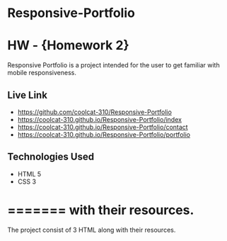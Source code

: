 # Responsive-Portfolio

# HW - {Homework 2}


Responsive Portfolio is a project intended for the user to get familiar with mobile responsiveness.

## Live Link
 - https://github.com/coolcat-310/Responsive-Portfolio
 - https://coolcat-310.github.io/Responsive-Portfolio/index
 - https://coolcat-310.github.io/Responsive-Portfolio/contact
 - https://coolcat-310.github.io/Responsive-Portfolio/portfolio

## Technologies Used
- HTML 5
- CSS 3

=======
with their resources. 
=======
The project consist of 3 HTML along with their resources.


